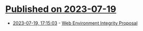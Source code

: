 # [Published on 2023-07-19](index.md)

* [2023-07-19, 17:15:03](https://lobste.rs/s/tsu4lg/web_environment_integrity_proposal) - [Web Environment Integrity Proposal](https://github.com/RupertBenWiser/Web-Environment-Integrity)
